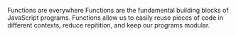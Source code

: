 Functions are everywhere Functions are the fundamental building blocks of JavaScript programs. Functions allow us to easily reuse pieces of code in different contexts, reduce repitition, and keep our programs modular.
